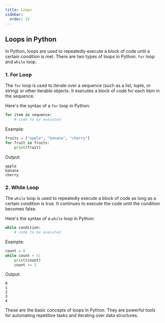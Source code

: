 ```yaml
---
title: Loops
sidebar:
  order: 15
---
```

## Loops in Python

In Python, loops are used to repeatedly execute a block of code until a certain condition is met. There are two types of loops in Python: `for` loop and `while` loop.

### 1. For Loop

The `for` loop is used to iterate over a sequence (such as a list, tuple, or string) or other iterable objects. It executes a block of code for each item in the sequence.

Here's the syntax of a `for` loop in Python:

```python
for item in sequence:
    # code to be executed
```

Example:

```python
fruits = ["apple", "banana", "cherry"]
for fruit in fruits:
    print(fruit)
```

Output:
```
apple
banana
cherry
```

### 2. While Loop

The `while` loop is used to repeatedly execute a block of code as long as a certain condition is true. It continues to execute the code until the condition becomes false.

Here's the syntax of a `while` loop in Python:

```python
while condition:
    # code to be executed
```

Example:

```python
count = 0
while count < 5:
    print(count)
    count += 1
```

Output:
```
0
1
2
3
4
```

These are the basic concepts of loops in Python. They are powerful tools for automating repetitive tasks and iterating over data structures.
